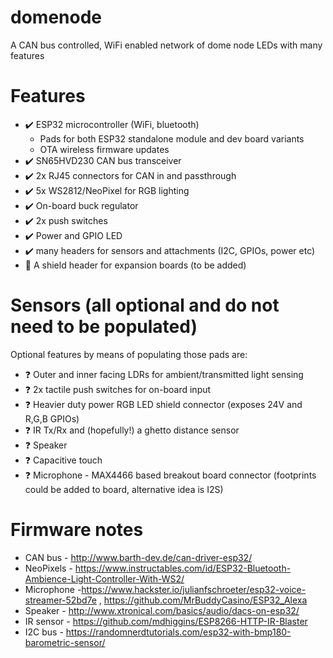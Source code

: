 # domenode
A CAN bus controlled, WiFi enabled network of dome node LEDs with many features

# Features
* :heavy_check_mark: ESP32 microcontroller (WiFi, bluetooth)
  * Pads for both ESP32 standalone module and dev board variants
  * OTA wireless firmware updates
* :heavy_check_mark: SN65HVD230 CAN bus transceiver
* :heavy_check_mark: 2x RJ45 connectors for CAN in and passthrough
* :heavy_check_mark: 5x WS2812/NeoPixel for RGB lighting
* :heavy_check_mark: On-board buck regulator
* :heavy_check_mark: 2x push switches
* :heavy_check_mark: Power and GPIO LED
* :heavy_check_mark: many headers for sensors and attachments (I2C, GPIOs, power etc)
* :red_circle: A shield header for expansion boards (to be added)


# Sensors (all optional and do not need to be populated)
Optional features by means of populating those pads are:
* :question: Outer and inner facing LDRs for ambient/transmitted light sensing
* :question: 2x tactile push switches for on-board input
* :question: Heavier duty power RGB LED shield connector (exposes 24V and R,G,B GPIOs)
* :question: IR Tx/Rx and (hopefully!) a ghetto distance sensor
* :question: Speaker
* :question: Capacitive touch
* :question: Microphone - MAX4466 based breakout board connector (footprints could be added to board, alternative idea is I2S)

# Firmware notes
* CAN bus - http://www.barth-dev.de/can-driver-esp32/
* NeoPixels - https://www.instructables.com/id/ESP32-Bluetooth-Ambience-Light-Controller-With-WS2/
* Microphone -https://www.hackster.io/julianfschroeter/esp32-voice-streamer-52bd7e , https://github.com/MrBuddyCasino/ESP32_Alexa
* Speaker - http://www.xtronical.com/basics/audio/dacs-on-esp32/
* IR sensor - https://github.com/mdhiggins/ESP8266-HTTP-IR-Blaster
* I2C bus - https://randomnerdtutorials.com/esp32-with-bmp180-barometric-sensor/